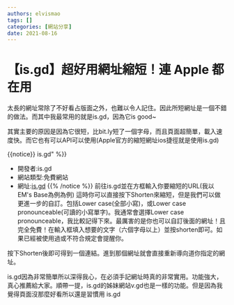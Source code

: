 ```yaml
---
authors: elvismao
tags: []
categories: [網站分享]
date: 2021-08-16
---
```


# 【is.gd】超好用網址縮短！連 Apple 都在用

太長的網址常除了不好看占版面之外，也難以令人記住。因此所短網址是一個不錯的做法。而其中我最常用的就是is.gd，因為它is good~

<!--more-->

其實主要的原因是因為它很短，比bit.ly短了一個字母，而且頁面超簡單，載入速度快。而它也有可以API可以使用(Apple官方的縮短網址ios捷徑就是使用is.gd)

{{notice}}
is.gd" %}}

- 開發者:is.gd
- 網站類型:免費網站
- 網址:[is.gd](https://is.gd/)
  {{% /notice %}}
  前往is.gd並在方框輸入你要縮短的URL(我以EM's Base為例為例)
  這時你可以直接按下Shorten來縮短，但是我們可以做更進一步的自訂。包括Lower case(全部小寫)，或Lower case pronounceable(可讀的小寫單字)。我通常會選擇Lower case pronounceable，我比較記得下來。最厲害的是你也可以自訂後面的網址！且完全免費！在輸入框填入想要的文字（六個字母以上）並按shorten即可。如果已經被使用過或不符合規定會提醒你。

按下Shorten後即可得到一個連結。進到那個網址就會直接重新導向道你指定的網址。

is.gd因為非常簡單所以深得我心，在必須手記網址時真的非常實用。功能強大，真心推薦給大家。順帶一提，is.gd的姊妹網站v.gd也是一樣的功能。但是因為我覺得頁面沒那麼好看所以還是習慣用 is.gd
